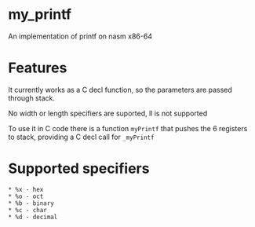 # my_printf
An implementation of printf on nasm x86-64

# Features
It currently works as a C decl function, so the parameters are passed through stack.

No width or length specifiers are suported, ll is not supported
    
To use it in C code there is a function `myPrintf` that pushes the 6 registers to stack, providing a C decl call for `_myPrintf`

# Supported specifiers
    * %x - hex
    * %o - oct
    * %b - binary
    * %c - char
    * %d - decimal
